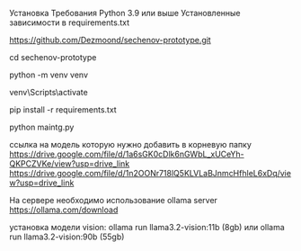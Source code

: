 Установка Требования Python 3.9 или выше Установленные зависимости в requirements.txt


https://github.com/Dezmoond/sechenov-prototype.git

cd sechenov-prototype

python -m venv venv

venv\Scripts\activate

pip install -r requirements.txt

python maintg.py

ссылка на модель которую нужно добавить в корневую папку  
https://drive.google.com/file/d/1a6sGK0cDlk6nGWbL_xUCeYh-QKPCZVKe/view?usp=drive_link
https://drive.google.com/file/d/1n2OONr718lQ5KLVLaBJnmcHfhleL6xDq/view?usp=drive_link

На сервере необходимо использование ollama server https://ollama.com/download

установка модели vision:
ollama run llama3.2-vision:11b (8gb) или ollama run llama3.2-vision:90b (55gb)
